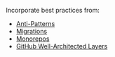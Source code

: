 Incorporate best practices from:
- [Anti-Patterns](https://wellarchitected.github.com/library/scenarios/anti-patterns/)
- [Migrations](https://wellarchitected.github.com/library/scenarios/migrations/)
- [Monorepos](https://wellarchitected.github.com/library/scenarios/monorepos/)
- [GitHub Well-Architected Layers](https://wellarchitected.github.com/library/overview/layers/)
